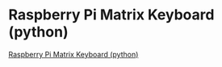 # Raspberry Pi Matrix Keyboard (python)
[Raspberry Pi Matrix Keyboard (python)](https://aiwithcloud.com/2022/09/19/raspberry_pi_matrix_keyboard_python/)
